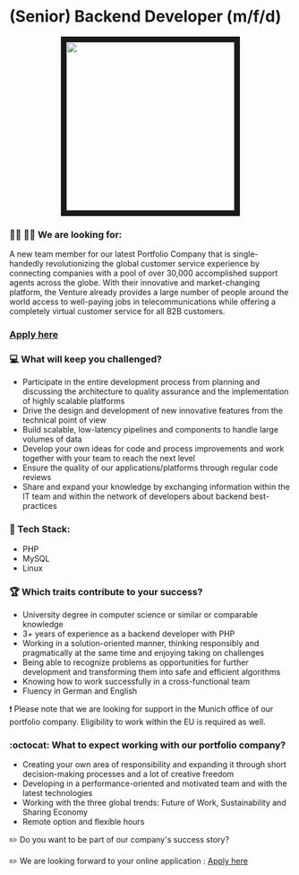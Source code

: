 # (Senior) Backend Developer (m/f/d)

<p align="center">
<img src="https://assets-global.website-files.com/5f3c19f18169b62a0d0bf387/60d33be846cf9e0ad057035a_oaVMYWTVDbSobpm1nXr8S9ERSmhLz8iYF3u2t12bmluiRBaHH4YZ6FGWajs1T9yDSAT-BpnVOjkxFE5blXakKWmtztAM1K-_5PSnHKMNxRei3VjvJHp7Hvt8mSikLqCdlopkHZHf.png"
width="300" height="300" border="10"/>
</p>

### :woman_technologist: :man_technologist: We are looking for:

A new team member for our latest Portfolio Company that is single-handedly revolutionizing the global customer service experience by connecting companies with a pool of over 30,000 
accomplished support agents across the globe. With their innovative and market-changing platform, the Venture already provides a large number of people around the world access to well-paying jobs in telecommunications 
while offering a completely virtual customer service for all B2B customers.


### [Apply here](https://grnh.se/7e5321f32us)

### :computer: What will keep you challenged?

* Participate in the entire development process from planning and discussing the architecture to quality assurance and the implementation of highly scalable platforms
* Drive the design and development of new innovative features from the technical point of view
* Build scalable, low-latency pipelines and components to handle large volumes of data
* Develop your own ideas for code and process improvements and work together with your team to reach the next level
* Ensure the quality of our applications/platforms through regular code reviews
* Share and expand your knowledge by exchanging information within the IT team and within the network of developers about backend best-practices

### 🧰 Tech Stack: 

* PHP
* MySQL
* Linux


### :trophy: Which traits contribute to your success?

* University degree in computer science or similar or comparable knowledge
* 3+ years of experience as a backend developer with PHP
* Working in a solution-oriented manner, thinking responsibly and pragmatically at the same time and enjoying taking on challenges
* Being able to recognize problems as opportunities for further development and transforming them into safe and efficient algorithms
* Knowing how to work successfully in a cross-functional team
* Fluency in German and English


❗ Please note that we are looking for support in the Munich office of our portfolio company. Eligibility to work within the EU is required as well.

### :octocat: What to expect working with our portfolio company?

* Creating your own area of responsibility and expanding it through short decision-making processes and a lot of creative freedom
* Developing in a performance-oriented and motivated team and with the latest technologies
* Working with the three global trends: Future of Work, Sustainability and Sharing Economy 
* Remote option and flexible hours


:pencil2: Do you want to be part of our company's success story?

:pencil2: We are looking forward to your online application : [Apply here](https://grnh.se/7e5321f32us)

